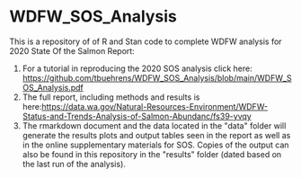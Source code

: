 # WDFW_SOS_Analysis
This is a repository of of R and Stan code to complete WDFW analysis for 2020 State Of the Salmon Report:
1. For a tutorial in reproducing the 2020 SOS analysis click here: https://github.com/tbuehrens/WDFW_SOS_Analysis/blob/main/WDFW_SOS_Analysis.pdf
2. The full report, including methods and results is here:https://data.wa.gov/Natural-Resources-Environment/WDFW-Status-and-Trends-Analysis-of-Salmon-Abundanc/fs39-yvqy
3. The rmarkdown document and the data located in the "data" folder will generate the results plots and output tables seen in the report as well as in the online supplementary materials for SOS. Copies of the output can also be found in this repository in the "results" folder (dated based on the last run of the analysis).
